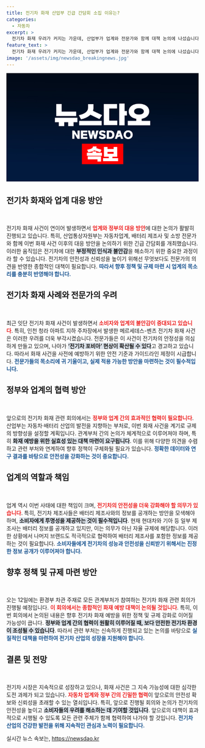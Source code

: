 ```yaml
---
title: 전기차 화재 산업부 긴급 간담회 소집 이유는?
categories:
  - 자동차
excerpt: >
  전기차 화재 우려가 커지는 가운데, 산업부가 업계와 전문가와 함께 대책 논의에 나섰습니다. 오는 12일에는 관계부처 회의가 열려 전기차 화재 예방 및 재발 방지 방안을 종합 발표할 예정입니다. 여러분의 관심이 필요합니다!
feature_text: >
  전기차 화재 우려가 커지는 가운데, 산업부가 업계와 전문가와 함께 대책 논의에 나섰습니다. 오는 12일에는 관계부처 회의가 열려 전기차 화재 예방 및 재발 방지 방안을 종합 발표할 예정입니다. 여러분의 관심이 필요합니다!
image: '/assets/img/newsdao_breakingnews.jpg'
---
```


<p><img src="/assets/img/newsdao_breakingnews.jpg" alt="koreaapp 속보" /></p>

<h2 data-ke-size="size26">전기차 화재와 업계 대응 방안</h2>

<p data-ke-size="size16">&nbsp;</p>

<p>전기차 화재 사건이 연이어 발생하면서 <b><span style="color: #ee2323;">업계와 정부의 대응 방안</span></b>에 대한 논의가 활발히 진행되고 있습니다. 특히, 산업통상자원부는 자동차업계, 배터리 제조사 및 소방 전문가와 함께 이번 화재 사건 이후의 대응 방안을 논의하기 위한 긴급 간담회를 개최했습니다. 이러한 움직임은 전기차에 대한 <b><span style="background-color: #21538527;">부정적인 인식과 불안감</span></b>을 해소하기 위한 중요한 과정이라 할 수 있습니다. 전기차의 안전성과 신뢰성을 높이기 위해선 무엇보다도 전문가의 의견을 반영한 종합적인 대책이 필요합니다. <b><span style="color: #1a5490;">따라서 향후 정책 및 규제 마련 시 업계의 목소리를 충분히 반영해야 합니다.</span></b></p>

<h2 data-ke-size="size26">전기차 화재 사례와 전문가의 우려</h2>

<p data-ke-size="size16">&nbsp;</p>

<p>최근 잇단 전기차 화재 사건이 발생하면서 <b><span style="color: #ee2323;">소비자와 업계의 불안감이 증대되고 있습니다</span></b>. 특히, 인천 청라 아파트 지하 주차장에서 발생한 메르세데스-벤츠 전기차 화재 사건은 이러한 우려를 더욱 부각시켰습니다. 전문가들은 이 사건이 전기차의 안정성을 의심하게 만들고 있으며, 나아가 <b><span style="background-color: #21538527;">‘전기차 포비아’ 현상이 확산될 수 있다</span></b>고 경고하고 있습니다. 따라서 화재 사건을 사전에 예방하기 위한 안전 기준과 가이드라인 제정이 시급합니다. <b><span style="color: #1a5490;">전문가들의 목소리에 귀 기울이고, 실제 적용 가능한 방안을 마련하는 것이 필수적입니다.</span></b></p>

<h2 data-ke-size="size26">정부와 업계의 협력 방안</h2>

<p data-ke-size="size16">&nbsp;</p>

<p>앞으로의 전기차 화재 관련 회의에서는 <b><span style="color: #ee2323;">정부와 업계 간의 효과적인 협력이 필요합니다</span></b>. 산업부는 자동차·배터리 산업의 발전을 지향하는 부처로, 이번 화재 사건을 계기로 규제의 방향성을 설정할 계획입니다. 관계부처 간의 논의가 체계적으로 이루어져야 하며, 특히 <b><span style="background-color: #21538527;">화재 예방을 위한 실효성 있는 대책 마련이 요구됩니다</span></b>. 이를 위해 다양한 의견을 수렴하고 관련 부처와 연계하여 향후 정책이 구체화될 필요가 있습니다. <b><span style="color: #1a5490;">정확한 데이터와 연구 결과를 바탕으로 안전성을 강화하는 것이 중요합니다.</span></b></p>

<h2 data-ke-size="size26">업계의 역할과 책임</h2>

<p data-ke-size="size16">&nbsp;</p>

<p>업계 역시 이번 사태에 대한 책임이 크며, <b><span style="color: #ee2323;">전기차의 안전성을 더욱 강화해야 할 의무가 있습니다</span></b>. 특히, 전기차 제조사들은 배터리 제조사와의 정보를 공개하는 방안을 모색해야 하며, <b><span style="background-color: #21538527;">소비자에게 투명성을 제공하는 것이 필수적입니다</span></b>. 현재 현대차와 기아 등 일부 제조사는 배터리 정보를 공개하고 있지만, 이는 의무가 아닌 자율 규제에 해당합니다. 이러한 상황에서 나머지 브랜드도 적극적으로 협력하여 배터리 제조사를 포함한 정보를 제공하는 것이 필요합니다. <b><span style="color: #1a5490;">소비자들에게 전기차의 성능과 안전성을 신뢰받기 위해서는 진정한 정보 공개가 이루어져야 합니다.</span></b></p>

<h2 data-ke-size="size26">향후 정책 및 규제 마련 방안</h2>

<p data-ke-size="size16">&nbsp;</p>

<p>오는 12일에는 환경부 차관 주재로 모든 관계부처가 참여하는 전기차 화재 관련 회의가 진행될 예정입니다. <b><span style="color: #ee2323;">이 회의에서는 종합적인 화재 예방 대책이 논의될 것입니다</span></b>. 특히, 이번 회의에서 논의된 내용은 향후 전기차 화재 예방을 위한 정책 및 규제 강화로 이어질 가능성이 큽니다. <b><span style="background-color: #21538527;">정부와 업계 간의 협력이 원활히 이루어질 때, 보다 안전한 전기차 환경이 조성될 수 있습니다</span></b>. 따라서 관련 부처는 신속하게 진행되고 있는 논의를 바탕으로 <b><span style="color: #1a5490;">실질적인 대책을 마련하여 전기차 산업의 성장을 지원해야 합니다.</span></b></p>

<h2 data-ke-size="size26">결론 및 전망</h2>

<p data-ke-size="size16">&nbsp;</p>

<p>전기차 시장은 지속적으로 성장하고 있으나, 화재 사건은 그 지속 가능성에 대한 심각한 도전 과제가 되고 있습니다. <b><span style="color: #ee2323;">자동차 업계와 정부 간의 긴밀한 협력</span></b>이 앞으로의 안전성 확보와 신뢰성을 초래할 수 있는 열쇠입니다. 특히, 앞으로 진행될 회의와 논의가 전기차의 안전성을 높이고 <b><span style="background-color: #21538527;">소비자들의 우려를 해소하는 데 기여할 것입니다</span></b>. 앞으로의 대책이 효과적으로 시행될 수 있도록 모든 관련 주체가 함께 협력하여 나가야 할 것입니다. <b><span style="color: #1a5490;">전기차 산업의 건강한 발전을 위해 지속적인 관심과 노력이 필요합니다.</span></b></p>
실시간 뉴스 속보는, <a href="https://newsdao.kr" rel="dofollow">https://newsdao.kr</a>


